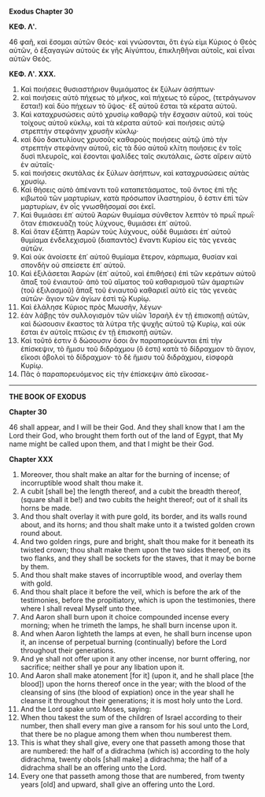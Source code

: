 **Exodus Chapter 30**

**ΚΕΦ. Λʹ.**

46 φαῆ, καὶ ἔσομαι αὐτῶν Θεός· καὶ γνώσονται, ὅτι ἐγὼ εἰμι Κύριος ὁ Θεὸς αὐτῶν, ὁ ἐξαγαγὼν αὐτοὺς ἐκ γῆς Αἰγύπτου, ἐπικληθῆναι αὐτοῖς, καὶ εἶναι αὐτῶν Θεός.

**ΚΕΦ. Λʹ. XXX.**

1. Καὶ ποιήσεις θυσιαστήριον θυμιάματος ἐκ ξύλων ἀσήπτων·
2. καὶ ποιήσεις αὐτὸ πήχεως τὸ μῆκος, καὶ πήχεως τὸ εὖρος, (τετράγωνον ἔσται!) καὶ δύο πήχεων τὸ ὕψος· ἐξ αὐτοῦ ἔσται τὰ κέρατα αὐτοῦ.
3. Καὶ καταχρυσώσεις αὐτὸ χρυσίῳ καθαρῷ τὴν ἔσχασιν αὐτοῦ, καὶ τοὺς τοίχους αὐτοῦ κύκλῳ, καὶ τὰ κέρατα αὐτοῦ· καὶ ποιήσεις αὐτῷ στρεπτὴν στεφάνην χρυσῆν κύκλῳ·
4. καὶ δύο δακτυλίους χρυσοῦς καθαροὺς ποιήσεις αὐτῷ ὑπὸ τὴν στρεπτὴν στεφάνην αὐτοῦ, εἰς τὰ δύο αὐτοῦ κλίτη ποιήσεις ἐν τοῖς δυσὶ πλευροῖς, καὶ ἔσονται ψαλίδες ταῖς σκυτάλαις, ὥστε αἴρειν αὐτὸ ἐν αὐταῖς·
5. καὶ ποιήσεις σκυτάλας ἐκ ξύλων ἀσήπτων, καὶ καταχρυσώσεις αὐτὰς χρυσίῳ.
6. Καὶ θήσεις αὐτὸ ἀπέναντι τοῦ καταπετάσματος, τοῦ ὄντος ἐπὶ τῆς κιβωτοῦ τῶν μαρτυρίων, κατὰ πρόσωπον ἱλαστηρίου, ὃ ἐστιν ἐπὶ τῶν μαρτυρίων, ἐν οἷς γνωσθήσομαί σοι ἐκεῖ.
7. Καὶ θυμιάσει ἐπ᾿ αὐτοῦ Ἀαρὼν θυμίαμα σύνθετον λεπτὸν τὸ πρωῒ πρωῒ· ὅταν ἐπισκευάζῃ τοὺς λύχνους, θυμιάσει ἐπ᾿ αὐτοῦ.
8. Καὶ ὅταν ἐξάπτῃ Ἀαρὼν τοὺς λύχνους, οὐδὲ θυμιάσει ἐπ᾿ αὐτοῦ θυμίαμα ἐνδελεχισμοῦ (διαπαντὸς) ἔναντι Κυρίου εἰς τὰς γενεὰς αὐτῶν.
9. Καὶ οὐκ ἀνοίσετε ἐπ᾿ αὐτοῦ θυμίαμα ἕτερον, κάρπωμα, θυσίαν καὶ σπονδὴν οὐ σπείσετε ἐπ᾿ αὐτοῦ.
10. Καὶ ἐξιλάσεται Ἀαρὼν (ἐπ᾿ αὐτοῦ, καὶ ἐπιθήσει) ἐπὶ τῶν κεράτων αὐτοῦ ἅπαξ τοῦ ἐνιαυτοῦ· ἀπὸ τοῦ αἵματος τοῦ καθαρισμοῦ τῶν ἁμαρτιῶν (τοῦ ἐξιλασμοῦ) ἅπαξ τοῦ ἐνιαυτοῦ καθαριεῖ αὐτὸ εἰς τὰς γενεὰς αὐτῶν· ἅγιον τῶν ἁγίων ἐστὶ τῷ Κυρίῳ.
11. Καὶ ἐλάλησε Κύριος πρὸς Μωυσῆν, λέγων·
12. ἐὰν λάβῃς τὸν συλλογισμὸν τῶν υἱῶν Ἰσραὴλ ἐν τῇ ἐπισκοπῇ αὐτῶν, καὶ δώσουσιν ἕκαστος τὰ λύτρα τῆς ψυχῆς αὐτοῦ τῷ Κυρίῳ, καὶ οὐκ ἔσται ἐν αὐτοῖς πτῶσις ἐν τῇ ἐπισκοπῇ αὐτῶν.
13. Καὶ τοῦτό ἐστιν ὃ δώσουσιν ὅσοι ἂν παραπορεύωνται ἐπὶ τὴν ἐπίσκεψιν, τὸ ἥμισυ τοῦ διδράχμου (ὃ ἐστι) κατὰ τὸ δίδραχμον τὸ ἅγιον, εἴκοσι ὀβολοὶ τὸ δίδραχμον· τὸ δὲ ἥμισυ τοῦ διδράχμου, εἰσφορὰ Κυρίῳ.
14. Πᾶς ὁ παραπορευόμενος εἰς τὴν ἐπίσκεψιν ἀπὸ εἴκοσαε-

---

**THE BOOK OF EXODUS**

**Chapter 30**

46 shall appear, and I will be their God. And they shall know that I am the Lord their God, who brought them forth out of the land of Egypt, that My name might be called upon them, and that I might be their God.

**Chapter XXX**

1.  Moreover, thou shalt make an altar for the burning of incense; of incorruptible wood shalt thou make it.
2.  A cubit [shall be] the length thereof, and a cubit the breadth thereof, (square shall it be!) and two cubits the height thereof; out of it shall its horns be made.
3.  And thou shalt overlay it with pure gold, its border, and its walls round about, and its horns; and thou shalt make unto it a twisted golden crown round about.
4.  And two golden rings, pure and bright, shalt thou make for it beneath its twisted crown; thou shalt make them upon the two sides thereof, on its two flanks, and they shall be sockets for the staves, that it may be borne by them.
5.  And thou shalt make staves of incorruptible wood, and overlay them with gold.
6.  And thou shalt place it before the veil, which is before the ark of the testimonies, before the propitiatory, which is upon the testimonies, there where I shall reveal Myself unto thee.
7.  And Aaron shall burn upon it choice compounded incense every morning; when he trimeth the lamps, he shall burn incense upon it.
8.  And when Aaron lighteth the lamps at even, he shall burn incense upon it, an incense of perpetual burning (continually) before the Lord throughout their generations.
9.  And ye shall not offer upon it any other incense, nor burnt offering, nor sacrifice; neither shall ye pour any libation upon it.
10. And Aaron shall make atonement [for it] (upon it, and he shall place [the blood]) upon the horns thereof once in the year; with the blood of the cleansing of sins (the blood of expiation) once in the year shall he cleanse it throughout their generations; it is most holy unto the Lord.
11. And the Lord spake unto Moses, saying:
12. When thou takest the sum of the children of Israel according to their number, then shall every man give a ransom for his soul unto the Lord, that there be no plague among them when thou numberest them.
13. This is what they shall give, every one that passeth among those that are numbered: the half of a didrachma (which is) according to the holy didrachma, twenty obols [shall make] a didrachma; the half of a didrachma shall be an offering unto the Lord.
14. Every one that passeth among those that are numbered, from twenty years [old] and upward, shall give an offering unto the Lord.